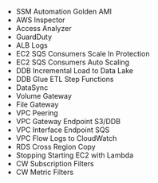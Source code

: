 - SSM Automation Golden AMI
- AWS Inspector
- Access Analyzer
- GuardDuty
- ALB Logs
- EC2 SQS Consumers Scale In Protection
- EC2 SQS Consumers Auto Scaling
- DDB Incremental Load to Data Lake
- DDB Glue ETL Step Functions
- DataSync
- Volume Gateway
- File Gateway
- VPC Peering
- VPC Gateway Endpoint S3/DDB
- VPC Interface Endpoint SQS
- VPC Flow Logs to CloudWatch
- RDS Cross Region Copy
- Stopping Starting EC2 with Lambda
- CW Subscription Filters
- CW Metric Filters